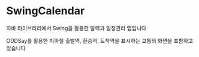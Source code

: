 # SwingCalendar

자바 라이브러리에서 Swing을 활용한 달력과 일정관리 앱입니다

ODDSay를 활용한 지하철 출발역, 환승역, 도착역을 표시하는 교통의 화면을 포함하고 있습니다

